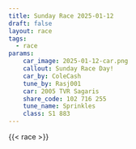 ```yaml
---
title: Sunday Race 2025-01-12
draft: false
layout: race
tags:
  - race
params:
    car_image: 2025-01-12-car.png
    callout: Sunday Race Day!
    car_by: ColeCash
    tune_by: Rasj001
    car: 2005 TVR Sagaris
    share_code: 102 716 255
    tune_name: Sprinkles
    class: S1 883
---
```


{{< race >}}
